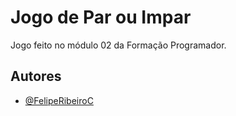 # Jogo de Par ou Impar

Jogo feito no módulo 02 da Formação Programador.
## Autores

- [@FelipeRibeiroC](https://github.com/FelipeRibeiroC)

